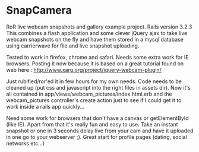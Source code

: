 SnapCamera
==========

RoR live webcam snapshots and gallery example project. Rails version 3.2.3
This combines a flash application and some clever jQuery ajax to take live webcam snapshots on the fly and have them stored in a mysql database using
carrierwave for file and live snapshot uploading.

Tested to work in firefox, chrome and safari. Needs some extra work for IE browsers.
Posting it now because it is based on a great tutorial found on web here :
 http://www.xarg.org/project/jquery-webcam-plugin/

Just rubified/ror'ed it in few hours for my own needs. Code needs to be cleaned up (put css and javascript into the right files in assets dir). Now it's all contained in
app/views/webcam_pictures/index.html.erb and the webcam_pictures controller's create action just to see if I could get it to work inside a rails app quickly...

Need some work for browsers that don't have a canvas or getElementById (like IE).
Apart from that it's really fun and easy to use. Take an instant snapshot or one in 3 seconds delay live from your cam and have it uploaded in one go to your webserver ;).
Great start for profile pages (dating, social networks etc...)


